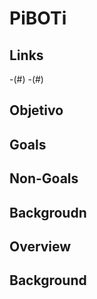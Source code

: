 # PiBOTi
## Links
-(#)
-(#)

## Objetivo

## Goals

## Non-Goals

## Backgroudn

## Overview

## Background

